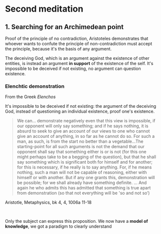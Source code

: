 ---
---

# Second meditation

## 1. Searching for an Archimedean point

Proof of the principle of no contradiction, Aristoteles demonstrates that whoever wants to confute the principle of non-contradiction must accept the principle, because it's the basis of any argument.

The deceiving God, which is an argument against the existence of other entities, is instead an argument **in support** of the existence of the self. It's impossible to be deceived if not existing, no argument can question existence.

### Elenchtic demonstration

From the Greek _Elenchos_

It's impossible to be deceived if not existing: the argument of the deceiving God, instead of questioning an individual existence, proof one's existence.

> We can… demonstrate negatively even that this view is impossible, if our opponent will only say something; and if he says nothing, it is absurd to seek to give an account of our views to one who cannot give an account of anything, in so far as he cannot do so. For such a man, as such, is from the start no better than a vegetable…The starting-point for all such arguments is not the demand that our opponent shall say that something either is or is not (for this one might perhaps take to be a begging of the question), but that he shall say something which is significant both for himself and for another; for this is necessary, if he really is to say anything. For, if he means nothing, such a man will not be capable of reasoning, either with himself or with another. But if any one grants this, demonstration will be possible; for we shall already have something definite. … And again he who admits this has admitted that something is true apart from demonstration (so that not everything will be 'so and not so’)

<p class="date">Aristotle, Metaphysics, bk 4, 4, 1006a 11-18</p>

<br>

Only the subject can express this proposition. We now have a **model of knowledge**, we got a paradigm to clearly understand 